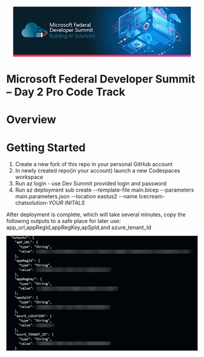 <p align="center">
  <img src="/Images/FedDevSummitBanner.jpg?raw=true" />
</p>

# Microsoft Federal Developer Summit – Day 2 Pro Code Track

# Overview

# Getting Started

1. Create a new fork of this repo in your personal GitHub account
2. In newly created repo(in your account) launch a new Codespaces workspace
3. Run az login - use Dev Summit provided login and password
4. Run az deployment sub create --template-file main.bicep --parameters main.parameters.json --location eastus2 --name Icecream-chatsolution-*YOUR INITALS*

After deployment is complete, which will take several minutes, copy the following outputs to a safe place for later use:
app_url,appRegId,appRegKey,apSpId,and azure_tenant_Id

<img src="/Images/azdoutput.png?raw=true" />
